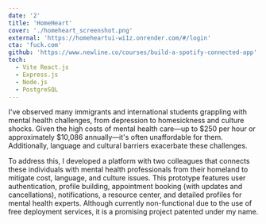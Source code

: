```yaml
---
date: '2'
title: 'HomeHeart'
cover: './homeheart_screenshot.png'
external: 'https://homeheartui-wi1z.onrender.com/#/login'
cta: 'fuck.com'
github: 'https://www.newline.co/courses/build-a-spotify-connected-app'
tech:
  - Vite React.js
  - Express.js
  - Node.js
  - PostgreSQL
---
```


I've observed many immigrants and international students grappling with mental health challenges, from depression to homesickness and culture shocks. Given the high costs of mental health care—up to $250 per hour or approximately $10,086 annually—it's often unaffordable for them. Additionally, language and cultural barriers exacerbate these challenges.

To address this, I developed a platform with two colleagues that connects these individuals with mental health professionals from their homeland to mitigate cost, language, and culture issues. This prototype features user authentication, profile building, appointment booking (with updates and cancellations), notifications, a resource center, and detailed profiles for mental health experts. Although currently non-functional due to the use of free deployment services, it is a promising project patented under my name.
